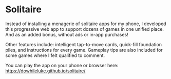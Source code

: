 # Solitaire

Instead of installing a menagerie of solitaire apps for my phone, I developed this progressive web app to support dozens of games in one unified place. And as an added bonus, without ads or in-app purchases!

Other features include: intelligent tap-to-move cards, quick-fill foundation piles, and instructions for every game. Gameplay tips are also included for some games where I felt qualified to comment.

You can play the app on your phone or browser here: https://dowhileluke.github.io/solitaire/

